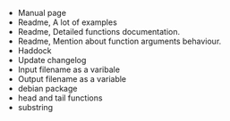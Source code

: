 - Manual page
- Readme, A lot of examples
- Readme, Detailed functions documentation.
- Readme, Mention about function arguments behaviour.
- Haddock
- Update changelog
- Input filename as a varibale
- Output filename as a variable
- debian package
- head and tail functions
- substring
